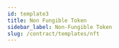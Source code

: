 ```yaml
---
id: template3
title: Non Fungible Token
sidebar_label: Non-Fungible Token
slug: /contract/templates/nft
---
```

